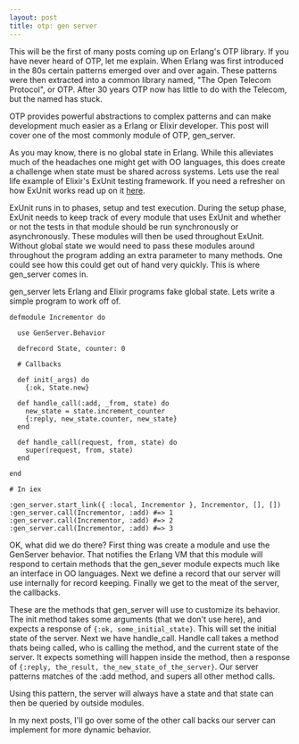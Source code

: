 ```yaml
---
layout: post
title: otp: gen server
---
```

This will be the first of many posts coming up on Erlang's OTP library. If
you have never heard of OTP, let me explain.  When Erlang was first introduced
in the 80s certain patterns emerged over and over again. These patterns were
then extracted into a common library named, "The Open Telecom Protocol", or OTP.
After 30 years OTP now has little to do with the Telecom, but the named has
stuck.

OTP provides powerful abstractions to complex patterns and can make
development much easier as a Erlang or Elixir developer.  This post will cover
one of the most commonly module of OTP, gen\_server.

As you may know, there is no global state in Erlang. While this alleviates much
of the headaches one might get with OO languages, this does create a challenge
when state must be shared across systems.  Lets use the real life example of
Elixir's ExUnit testing framework. If you need a refresher on how ExUnit works
read up on it [here](http://ekosz.github.com/2012/07/30/testing-elixir.html).

ExUnit runs in to phases, setup and test execution.  During the setup phase,
ExUnit needs to keep track of every module that uses ExUnit and whether or not
the tests in that module should be run synchronously or asynchronously. These 
modules will then be used throughout ExUnit.  Without global state we would need to
pass these modules around throughout the program adding an extra parameter to
many methods.  One could see how this could get out of hand very quickly.  This
is where gen\_server comes in.

gen\_server lets Erlang and Elixir programs fake global state. Lets write
a simple program to work off of.

    defmodule Incrementor do
      
      use GenServer.Behavior

      defrecord State, counter: 0

      # Callbacks

      def init(_args) do
        {:ok, State.new}

      def handle_call(:add, _from, state) do
        new_state = state.increment_counter
        {:reply, new_state.counter, new_state}
      end

      def handle_call(request, from, state) do
        super(request, from, state)
      end

    end

    # In iex

    :gen_server.start_link({ :local, Incrementor }, Incrementor, [], [])
    :gen_server.call(Incrementor, :add) #=> 1
    :gen_server.call(Incrementor, :add) #=> 2
    :gen_server.call(Incrementor, :add) #=> 3

OK, what did we do there?  First thing was create a module and use the
GenServer behavior.  That notifies the Erlang VM that this module will respond to
certain methods that the gen\_sever module expects much like an interface in
OO languages. Next we define a record that our server will use internally for
record keeping. Finally we get to the meat of the server, the callbacks.

These are the methods that gen\_server will use to customize its behavior. The
init method takes some arguments (that we don't use here), and expects
a response of `{:ok, some_initial_state}`.  This will set the initial state of
the server.  Next we have handle\_call.  Handle call takes a method thats being
called, who is calling the method, and the current state of the server.  It
expects something will happen inside the method, then a response of 
`{:reply, the_result, the_new_state_of_the_server}`.  Our server patterns
matches of the :add method, and supers all other method calls.

Using this pattern, the server will always have a state and that state can then
be queried by outside modules.

In my next posts, I'll go over some of the other call backs our server can
implement for more dynamic behavior.
